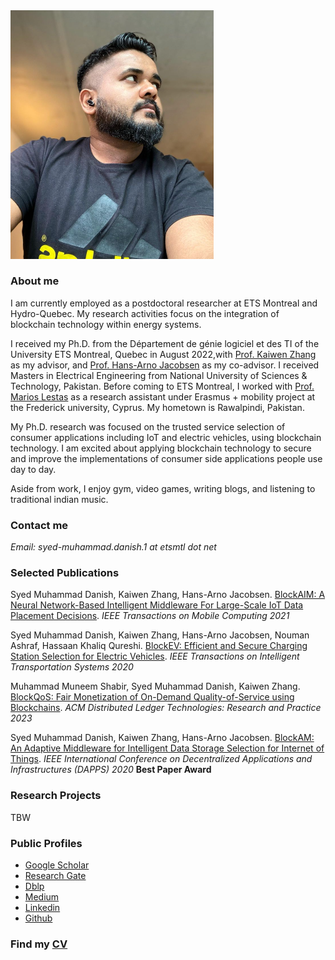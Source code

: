 
<img src="danish.png" width="325" height="397.5">

### **About me**
I am currently employed as a postdoctoral researcher at ETS Montreal and Hydro-Quebec. My research activities focus on the integration of blockchain technology within energy systems.

I received my Ph.D. from the Département de génie logiciel et des TI of the University ETS Montreal, Quebec in August 2022,with [Prof. Kaiwen Zhang](https://www.etsmtl.ca/en/research/professors/kzhang) as my advisor, and [Prof. Hans-Arno Jacobsen](https://www.ece.utoronto.ca/people/jacobsen-h-a/) as my co-advisor. I received Masters in Electrical Engineering from National University of Sciences & Technology, Pakistan. Before coming to ETS Montreal, I worked with [Prof. Marios Lestas](https://www.linkedin.com/in/marios-lestas-708aa5231/) as a research assistant under Erasmus + mobility project at the Frederick university, Cyprus. My hometown is Rawalpindi, Pakistan.

My Ph.D. research was focused on the trusted service selection of consumer applications including IoT and electric vehicles, using blockchain technology. I am excited about applying blockchain technology to secure and improve the implementations of consumer side applications people use day to day. 

Aside from work, I enjoy gym, video games, writing blogs, and listening to traditional indian music.

### **Contact me**

_Email:  syed-muhammad.danish.1 at etsmtl dot net_

### **Selected Publications**

Syed Muhammad Danish, Kaiwen Zhang, Hans-Arno Jacobsen. [BlockAIM: A Neural Network-Based Intelligent Middleware For Large-Scale IoT Data Placement Decisions](https://ieeexplore.ieee.org/document/9398554).
_IEEE Transactions on Mobile Computing 2021_

Syed Muhammad Danish, Kaiwen Zhang, Hans-Arno Jacobsen, Nouman Ashraf, Hassaan Khaliq Qureshi. [BlockEV:  Efficient and Secure Charging Station Selection for Electric Vehicles](https://ieeexplore.ieee.org/document/9310692).
_IEEE Transactions on Intelligent Transportation Systems 2020_

Muhammad Muneem Shabir, Syed Muhammad Danish, Kaiwen Zhang. [BlockQoS: Fair Monetization of On-Demand Quality-of-Service using Blockchains](https://dl.acm.org/doi/10.1145/3580284).
_ACM Distributed Ledger Technologies: Research and Practice 2023_

Syed Muhammad Danish, Kaiwen Zhang, Hans-Arno Jacobsen. [BlockAM: An Adaptive Middleware for Intelligent Data Storage Selection for Internet of Things](https://ieeexplore.ieee.org/abstract/document/9126003/).
_IEEE International Conference on Decentralized Applications and Infrastructures (DAPPS) 2020_
**Best Paper Award**

### **Research Projects**

TBW

### **Public Profiles**

- [Google Scholar](https://scholar.google.com.pk/citations?user=OAiYfI8AAAAJ&hl=en)
- [Research Gate](https://www.researchgate.net/profile/Syed_Danish4)
- [Dblp](https://dblp.uni-trier.de/pers/hd/d/Danish:Syed_Muhammad)
- [Medium](https://medium.com/@syedmuhammaddanish)
- [Linkedin](https://www.linkedin.com/in/syeddanish1992/)
- [Github](https://github.com/syedmuhamaddanish)


### **Find my [CV](https://github.com/syedmuhamaddanish/syedmuhamaddanish.github.io/blob/main/CV.pdf)** 
